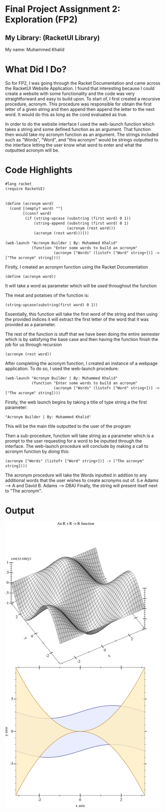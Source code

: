 # Final Project Assignment 2: Exploration (FP2)

## My Library: (RacketUI Library)
My name: Muhammed Khalid

# What Did I Do? 

So for FP2, I was going through the Racket Documentation and came across
the RacketUI Website Application. I found that interesting because I could create a website 
with some functionality and the code was very straightforward and easy to build upon. To start of, I 
first created a recursive procedure, acronym. This procedure was responsible for obtain the first letter 
of a given string and then append then append the letter to the next word. It would do this as long as 
the cond evaluated as true. 

In order to do the website interface I used the web-launch function which takes a string 
and some defined function as an argument. That function then would take my acronym function as an argument. 
The strings included such as "Words", "Word", and "this acronym" would be strings outputted to the interface
letting the user know what word to enter and what the outputted acronym will be. 

# Code Highlights
```racket
#lang racket
(require RacketUI)


(define (acronym word) 
  (cond [(empty? word) ""] 
        [(cons? word) 
         (if (string-upcase (substring (first word) 0 1)) 
             (string-append (substring (first word) 0 1) 
                            (acronym (rest word))) 
             (acronym (rest word)))])) 

(web-launch "Acronym Builder | By: Muhammed Khalid" 
            (function "Enter some words to build an acronym"  
                      (acronym ["Words" (listof+ ["Word" string+])] -> ["The acronym" string])))
```
Firstly, I created an acronym function using the Racket Documentation 
```racket
(define (acronym word))
```
It will take a word as parameter which will be used throughout the function

The meat and potatoes of the function is: 
```racket 
(string-upcase(substring(first word) 0 1))
```
Essentially, this function will take the first word of the string and then using the provided 
indices it will extract the first letter of the word that it was provided
as a parameter.

The rest of the function is stuff that we have 
been doing the entire semester which is by satisfying the 
base case and then having the function finish the job for us 
through recursion 
```racket 
(acronym (rest word))
``` 

After completing the acronym function, I created an instance of a webpage application. 
To do so, I used the web-launch procedure: 

```racket
(web-launch "Acronym Builder | By: Muhammed Khalid" 
            (function "Enter some words to build an acronym"  
                      (acronym ["Words" (listof+ ["Word" string+])] -> ["The acronym" string])))
```
Firstly, the web launch begins by taking a title of type string a the first parameter: 
```racket
"Acronym Builder | By: Muhammed Khalid" 
```
This will be the main title outputted to the user of the program

Then a sub-procedure, function will take  string as a parameter which is a prompt to the user 
requesting for a word to be inputted through the interface. 
The web-launch procedure will conclude by making a call to acronym function by doing this: 
```racket
(acronym ["Words" (listof+ ["Word" string+])] -> ["The acronym" string])))
```
The acronym procedure will take the Words inputted in addtion to any additional words that the
user wishes to create acronyms out of. 
(i.e Adams --> A and David B. Adams --> DBA) 
Finally, the string will present itself next to "The acronym".

# Output 

![alt tag](https://github.com/mkhalid578/FP1/blob/master/output.png)


